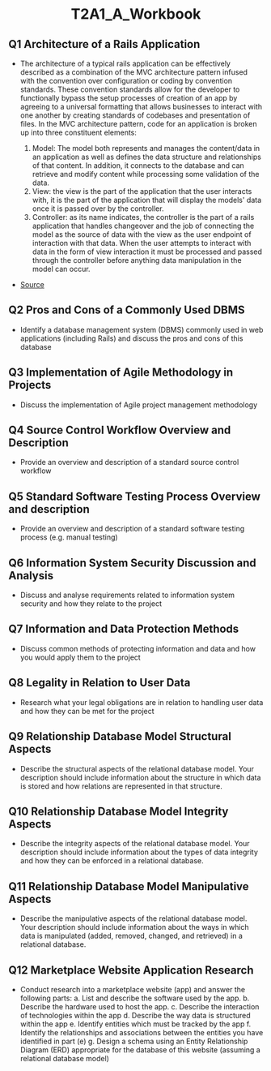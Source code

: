  # <div align="center"> T2A1_A_Workbook </div>

## Q1 Architecture of a Rails Application
- The architecture of a typical rails application can be effectively described as a combination of the MVC architecture pattern infused with the convention over configuration or coding by convention standards. These convention standards allow for the developer to functionally bypass the setup processes of creation of an app by agreeing to a universal formatting that allows businesses to interact with one another by creating standards of codebases and presentation of files. In the MVC architecture pattern, code for an application is broken up into three constituent elements: 
    1. Model: The model both represents and manages the content/data in an application as well as defines the data structure and relationships of that content. In addition, it connects to the database and can retrieve and modify content while processing some validation of the data.
    2. View: the view is the part of the application that the user interacts with, it is the part of the application that will display the models' data once it is passed over by the controller. 
    3. Controller: as its name indicates, the controller is the part of a rails application that handles changeover and the job of connecting the model as the source of data with the view as the user endpoint of interaction with that data. When the user attempts to interact with data in the form of view interaction it must be processed and passed through the controller before anything data manipulation in the model can occur. 

- [Source](https://ait.instructure.com/courses/3520/pages/mvc?module_item_id=272763)

## Q2 Pros and Cons of a Commonly Used DBMS
- Identify a database management system (DBMS) commonly used in web applications (including Rails) and discuss the pros and cons of this database

## Q3 Implementation of Agile Methodology in Projects
- Discuss the implementation of Agile project management methodology

## Q4 Source Control Workflow Overview and Description
- Provide an overview and description of a standard source control workflow

## Q5 Standard Software Testing Process Overview and description
- Provide an overview and description of a standard software testing process (e.g. manual testing)

## Q6 Information System Security Discussion and Analysis
- Discuss and analyse requirements related to information system security and how they relate to the project

## Q7 Information and Data Protection Methods
- Discuss common methods of protecting information and data and how you would apply them to the project

## Q8 Legality in Relation to User Data
- Research what your legal obligations are in relation to handling user data and how they can be met for the project

## Q9 Relationship Database Model Structural Aspects
- Describe the structural aspects of the relational database model. Your description should include information about the structure in which data is stored and how relations are represented in that structure.

## Q10 Relationship Database Model Integrity Aspects
- Describe the integrity aspects of the relational database model. Your description should include information about the types of data integrity and how they can be enforced in a relational database.

## Q11 Relationship Database Model Manipulative Aspects
- Describe the manipulative aspects of the relational database model. Your description should include information about the ways in which data is manipulated (added, removed, changed, and retrieved) in a relational database.

## Q12 Marketplace Website Application Research
- Conduct research into a marketplace website (app) and answer the following parts:  a. List and describe the software used by the app.
  b. Describe the hardware used to host the app.
  c. Describe the interaction of technologies within the app
  d. Describe the way data is structured within the app
  e. Identify entities which must be tracked by the app
  f. Identify the relationships and associations between the entities you have identified in part (e)
  g. Design a schema using an Entity Relationship Diagram (ERD) appropriate for the database of this website (assuming a relational database model)